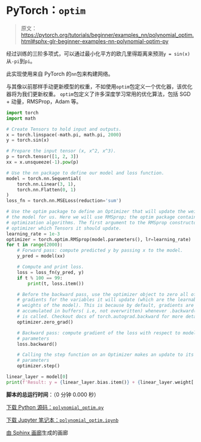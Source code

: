 # PyTorch：`optim`

> 原文：<https://pytorch.org/tutorials/beginner/examples_nn/polynomial_optim.html#sphx-glr-beginner-examples-nn-polynomial-optim-py>

经过训练的三阶多项式，可以通过最小化平方的欧几里得距离来预测`y = sin(x)`从`-pi`到`pi`。

此实现使用来自 PyTorch 的`nn`包来构建网络。

与其像以前那样手动更新模型的权重，不如使用`optim`包定义一个优化器，该优化器将为我们更新权重。 `optim`包定义了许多深度学习常用的优化算法，包括 SGD + 动量，RMSProp，Adam 等。

```py
import torch
import math

# Create Tensors to hold input and outputs.
x = torch.linspace(-math.pi, math.pi, 2000)
y = torch.sin(x)

# Prepare the input tensor (x, x^2, x^3).
p = torch.tensor([1, 2, 3])
xx = x.unsqueeze(-1).pow(p)

# Use the nn package to define our model and loss function.
model = torch.nn.Sequential(
    torch.nn.Linear(3, 1),
    torch.nn.Flatten(0, 1)
)
loss_fn = torch.nn.MSELoss(reduction='sum')

# Use the optim package to define an Optimizer that will update the weights of
# the model for us. Here we will use RMSprop; the optim package contains many other
# optimization algorithms. The first argument to the RMSprop constructor tells the
# optimizer which Tensors it should update.
learning_rate = 1e-3
optimizer = torch.optim.RMSprop(model.parameters(), lr=learning_rate)
for t in range(2000):
    # Forward pass: compute predicted y by passing x to the model.
    y_pred = model(xx)

    # Compute and print loss.
    loss = loss_fn(y_pred, y)
    if t % 100 == 99:
        print(t, loss.item())

    # Before the backward pass, use the optimizer object to zero all of the
    # gradients for the variables it will update (which are the learnable
    # weights of the model). This is because by default, gradients are
    # accumulated in buffers( i.e, not overwritten) whenever .backward()
    # is called. Checkout docs of torch.autograd.backward for more details.
    optimizer.zero_grad()

    # Backward pass: compute gradient of the loss with respect to model
    # parameters
    loss.backward()

    # Calling the step function on an Optimizer makes an update to its
    # parameters
    optimizer.step()

linear_layer = model[0]
print(f'Result: y = {linear_layer.bias.item()} + {linear_layer.weight[:, 0].item()} x + {linear_layer.weight[:, 1].item()} x^2 + {linear_layer.weight[:, 2].item()} x^3')

```

**脚本的总运行时间**：（0 分钟 0.000 秒）

[下载 Python 源码：`polynomial_optim.py`](https://pytorch.org/tutorials/_downloads/bcfec6f02e0fe747a42dbd1579267469/polynomial_optim.py)

[下载 Jupyter 笔记本：`polynomial_optim.ipynb`](https://pytorch.org/tutorials/_downloads/8ef669b2c61c6c5aa47c54dceac4979e/polynomial_optim.ipynb)

[由 Sphinx 画廊](https://sphinx-gallery.readthedocs.io)生成的画廊